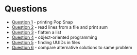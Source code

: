 # Questions

- [Question 1](./question1.md) - printing Pop Snap
- [Question 2](./question2.md) - read lines from a file and print sum
- [Question 3](./question3.md) - flatten a list
- [Question 4](./question4.md) - object-oriented programming
- [Question 5](./question5.md) - finding UUIDs in files
- [Question 6](./question6.md) - compare alternative solutions to same problem

